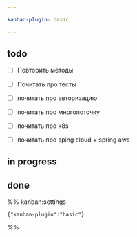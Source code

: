 ```yaml
---

kanban-plugin: basic

---
```


## todo

- [ ] Повторить методы
- [ ] Почитать про тесты
- [ ] почитать про авторизацию
- [ ] почитать про многопоточку
- [ ] почитать про k8s
- [ ] почитать про sping cloud + spring aws


## in progress



## done





%% kanban:settings
```
{"kanban-plugin":"basic"}
```
%%